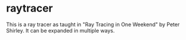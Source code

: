 # raytracer

This is a ray tracer as taught in "Ray Tracing in One Weekend" by Peter Shirley. It can be expanded in multiple ways.
